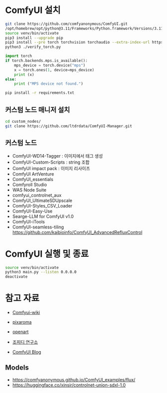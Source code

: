 
# ComfyUI 설치
```bash
git clone https://github.com/comfyanonymous/ComfyUI.git
/opt/homebrew/opt/python@3.11/Frameworks/Python.framework/Versions/3.11/bin/python3.11 -m venv venv
source venv/bin/activate
pip3 install --upgrade pip
pip3 install --pre torch torchvision torchaudio --extra-index-url https://download.pytorch.org/whl/nightly/cpu
python3 ./verify_torch.py
```

```python
import torch
if torch.backends.mps.is_available():
    mps_device = torch.device("mps")
    x = torch.ones(1, device=mps_device)
    print (x)
else:
    print ("MPS device not found.")
```

```bash
pip install -r requirements.txt
```

## 커스텀 노드 매니저 설치
```bash
cd custom_nodes/
git clone https://github.com/ltdrdata/ComfyUI-Manager.git
```

## 커스텀 노드
- ComfyUI-WD14-Tagger : 이미지에서 태그 생성
- ComfyUI-Custom-Scripts : string 조합
- ComfyUI impact pack : 이미지 리사이즈
- ComfyUI ArtVenture
- ComfyUI_essentials
- Comfyroll Studio
- WAS Node Suite
- comfyui_controlnet_aux
- ComfyUI_UltimateSDUpscale
- ComfyUI-Styles_CSV_Loader
- ComfyUI-Easy-Use
- Searge-LLM for ComfyUI v1.0
- ComfyUI-iTools
- ComfyUI-seamless-tiling
https://github.com/kaibioinfo/ComfyUI_AdvancedRefluxControl

# ComfyUI 실행 및 종료
```bash
source venv/bin/activate
python3 main.py --listen 0.0.0.0
deactivate
```


# 참고 자료
- [Comfyui-wiki](https://comfyui-wiki.com/ko/tutorial)

- [pixaroma](https://www.youtube.com/@pixaroma/videos)

- [openart](https://openart.ai/workflows/academy)

- [조피디 연구소](https://www.youtube.com/playlist?list=PLdWJCXJ7ciCCNbybpTPLq8RdDUSXPjI10)

- [ComfyUI Blog](https://blog.comfy.org/)

## Models
- https://comfyanonymous.github.io/ComfyUI_examples/flux/
- https://huggingface.co/xinsir/controlnet-union-sdxl-1.0

